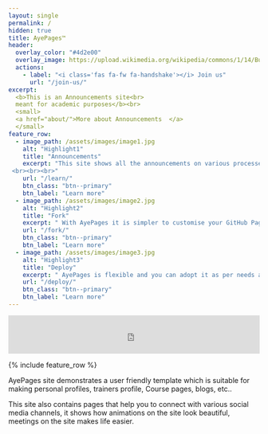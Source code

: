 ```yaml
---
layout: single
permalink: /
hidden: true
title: AyePages™ 
header:
  overlay_color: "#4d2e00"
  overlay_image: https://upload.wikimedia.org/wikipedia/commons/1/14/Bulletin_Board_with_notes.svg
  actions:
    - label: "<i class='fas fa-fw fa-handshake'></i> Join us"
      url: "/join-us/"
excerpt:
  <b>This is an Announcements site<br>
  meant for academic purposes</b><br>
  <small>
  <a href="about/">More about Announcements  </a>
  </small>
feature_row:
  - image_path: /assets/images/image1.jpg
    alt: "Highlight1"
    title: "Announcements"
    excerpt: "This site shows all the announcements on various processes and formalities in Trainer's Evaluation Process
 <br><br><br>"
    url: "/learn/"
    btn_class: "btn--primary"
    btn_label: "Learn more"
  - image_path: /assets/images/image2.jpg
    alt: "Highlight2"
    title: "Fork"
    excerpt: " With AyePages it is simpler to customise your GitHub Pages site as per your choice, just a fork would serve the purpose<br><br><br>"
    url: "/fork/"
    btn_class: "btn--primary"
    btn_label: "Learn more"
  - image_path: /assets/images/image3.jpg
    alt: "Highlight3"
    title: "Deploy"
    excerpt: " AyePages is flexible and you can adopt it as per needs and choices. You may use it as blog, personal profile, information site and it's your choice!<br><br><br>"
    url: "/deploy/"
    btn_class: "btn--primary"
    btn_label: "Learn more"      
---
```


<iframe allowfullscreen="false" frameborder="0" mozallowfullscreen="false" src="https://docs.google.com/presentation/d/e/2PACX-1vT5K9ijpA0fuuS4OJTQMwoMaQrZm5dMCXisLRBgVzxQ7I5312_uHAqZvvJIA_5KRrG02t45MotrTj_a/embed?start=true&loop=true&delayms=300&rm=minimal" webkitallowfullscreen="false" width="100%" height="77"></iframe>

{% include feature_row %}

AyePages site demonstrates a user friendly template which is suitable for making personal profiles, trainers profile, Course pages, blogs, etc..

This site also contains pages that help you to connect with various social media channels, it shows how animations on the site look beautiful, meetings on the site makes life easier.

